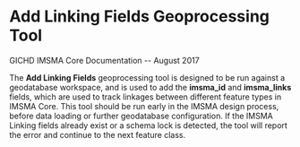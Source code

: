 Add Linking Fields Geoprocessing Tool
=====================================

GICHD IMSMA Core Documentation -- August 2017

The **Add Linking Fields** geoprocessing tool is designed to be run
against a geodatabase workspace, and is used to add the **imsma\_id**
and **imsma\_links** fields, which are used to track linkages between
different feature types in IMSMA Core. This tool should be run early in
the IMSMA design process, before data loading or further geodatabase
configuration. If the IMSMA Linking fields already exist or a schema
lock is detected, the tool will report the error and continue to the
next feature class.
